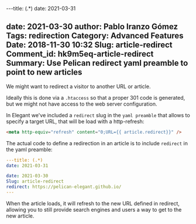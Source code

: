 ---title: (.*)
date: 2021-03-31

date: 2021-03-30
author: Pablo Iranzo Gómez
Tags: redirection
Category: Advanced Features
Date: 2018-11-30 10:32
Slug: article-redirect
Comment_id: hk9m5eq-article-redirect
Summary: Use Pelican redirect yaml preamble to point to new articles
---

We might want to redirect a visitor to another URL or article.

Ideally this is done via a `.htaccess` so that a proper 301 code is generated, but we might not have access to the web server configuration.

In Elegant we've included a `redirect` slug in the `yaml preamble` that allows to specify a target URL, that will be load with a http-refresh:

```html
<meta http-equiv="refresh" content="0;URL={{ article.redirect}}" />
```

The actual code to define a redirection in an article is to include `redirect` in the yaml preamble:

```yaml
---title: (.*)
date: 2021-03-31

date: 2021-03-30
Slug: article-redirect
redirect: https://pelican-elegant.github.io/
---

```

When the article loads, it will refresh to the new URL defined in redirect, allowing you to still provide search engines and users a way to get to the new article.
